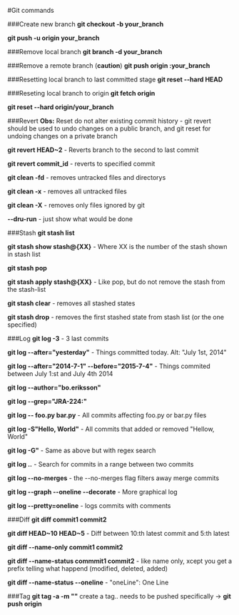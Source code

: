#Git commands

###Create new branch
**git checkout -b your_branch**

**git push -u origin your_branch**

###Remove local branch
**git branch -d your_branch**

###Remove a remote branch (**caution**)
**git push origin :your_branch**

###Resetting local branch to last committed stage
**git reset --hard HEAD**

###Reseting local branch to origin
**git fetch origin**

**git reset --hard origin/your_branch**

###Revert
**Obs:** Reset do not alter existing commit history - git revert should be used to undo changes 
on a public branch, and git reset for undoing changes on a private branch

**git revert HEAD~2** - Reverts branch to the second to last commit

**git revert commit_id** - reverts to specified commit

**git clean -fd** - removes untracked files and directorys

**git clean -x** - removes all untracked files

**git clean -X** - removes only files ignored by git

**--dru-run** - just show what would be done 


###Stash
**git stash list**

**git stash show stash@{XX}** - Where XX is the number of the stash shown in stash list

**git stash pop**

**git stash apply stash@{XX}** - Like pop, but do not remove the stash from the stash-list

**git stash clear** - removes all stashed states

**git stash drop** - removes the first stashed state from stash list (or the one specified)

###Log
**git log -3** - 3 last commits

**git log --after="yesterday"** - Things committed today. Alt: "July 1st, 2014"

**git log --after="2014-7-1" --before="2015-7-4"** - Things commited between July 1:st and July 4th 2014

**git log --author="bo.eriksson"**

**git log --grep="JRA-224:"**

**git log -- foo.py bar.py** - All commits affecting foo.py or bar.py files

**git log -S"Hello, World"** - All commits that added or removed "Hellow, World"

**git log -G"<regex>** - Same as above but with regex search

**git log <since-commit-id>..<until-commit-id>** - Search for commits in a range between two commits

**git log --no-merges** - the --no-merges flag filters away merge commits

**git log --graph --oneline --decorate** - More graphical log

**git log --pretty=oneline** - logs commits with comments

###Diff
**git diff commit1 commit2**

**git diff HEAD~10 HEAD~5** - Diff between 10:th latest commit and 5:th latest

**git diff --name-only commit1 commit2** 

**git diff --name-status commmit1 commit2** - like name only, xcept you get a prefix telling what happend (modified, deleted, added)

**git diff --name-status --oneline** - "oneLine": One Line


###Tag
**git tag -a <name> -m "<Comment>"** create a tag.. needs to be pushed specifically -> **git push origin <name>**



